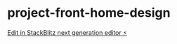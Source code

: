 # project-front-home-design

[Edit in StackBlitz next generation editor ⚡️](https://stackblitz.com/~/github.com/xlordx-bit/project-front-home-design)